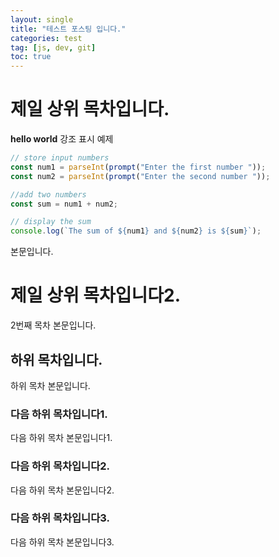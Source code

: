 ```yaml
---
layout: single
title: "테스트 포스팅 입니다."
categories: test
tag: [js, dev, git]
toc: true
---
```


# 제일 상위 목차입니다.

**hello world** 강조 표시 예제

```javascript
// store input numbers
const num1 = parseInt(prompt("Enter the first number "));
const num2 = parseInt(prompt("Enter the second number "));

//add two numbers
const sum = num1 + num2;

// display the sum
console.log(`The sum of ${num1} and ${num2} is ${sum}`);
```

본문입니다.

# 제일 상위 목차입니다2.

2번째 목차 본문입니다.

## 하위 목차입니다.

하위 목차 본문입니다.

### 다음 하위 목차입니다1.

다음 하위 목차 본문입니다1.

### 다음 하위 목차입니다2.

다음 하위 목차 본문입니다2.

### 다음 하위 목차입니다3.

다음 하위 목차 본문입니다3.

